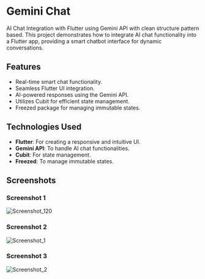 # Gemini Chat

AI Chat Integration with Flutter using Gemini API with clean structure pattern based. This project demonstrates how to integrate AI chat functionality into a Flutter app, providing a smart chatbot interface for dynamic conversations.

## Features

- Real-time smart chat functionality.
- Seamless Flutter UI integration.
- AI-powered responses using the Gemini API.
- Utilizes Cubit for efficient state management.
- Freezed package for managing immutable states.


## Technologies Used

- **Flutter**: For creating a responsive and intuitive UI.
- **Gemini API**: To handle AI chat functionalities.
- **Cubit**: For state management.
- **Freezed**: To manage immutable states.

## Screenshots

### Screenshot 1
 
![Screenshot_120](https://github.com/user-attachments/assets/ebd33666-8175-4b7f-a2c4-45ba7589c75c)

### Screenshot 2
![Screenshot_1](https://github.com/user-attachments/assets/85582d18-27eb-49f5-a9f5-e254b9730f25)

### Screenshot 3
![Screenshot_2](https://github.com/user-attachments/assets/beec90b3-ea85-4c62-9c65-bce76e5c4718)

